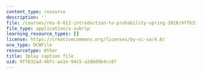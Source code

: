 ```yaml
---
content_type: resource
description: ''
file: /courses/res-6-012-introduction-to-probability-spring-2018/9ff632ad46fcaa1e94c5a2d609b4cc6f_pd7dvQBqQqY.srt
file_type: application/x-subrip
learning_resource_types: []
license: https://creativecommons.org/licenses/by-nc-sa/4.0/
ocw_type: OCWFile
resourcetype: Other
title: 3play caption file
uid: 9ff632ad-46fc-aa1e-94c5-a2d609b4cc6f
---
```

